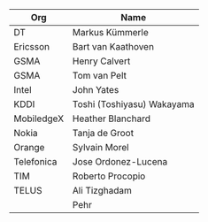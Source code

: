 | Org                    | Name                                                |
| -----------------------| ----------------------------------------------------|
| DT | Markus Kümmerle |
| Ericsson | Bart van Kaathoven |
| GSMA | Henry Calvert |
| GSMA | Tom van Pelt |
| Intel | John Yates |
| KDDI | Toshi (Toshiyasu) Wakayama |
| MobiledgeX | Heather Blanchard |
| Nokia | Tanja de Groot |
| Orange | Sylvain Morel |
| Telefonica | Jose Ordonez-Lucena |
| TIM | Roberto Procopio |
| TELUS | Ali Tizghadam |
|  | Pehr |
